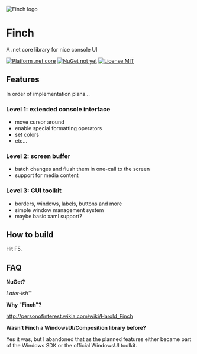 ![Finch logo](https://raw.githubusercontent.com/tomzorz/Finch/master/logo.png)

# Finch
A .net core library for nice console UI

[![Platform .net core](https://img.shields.io/badge/platform-dotnet--core-lightgray.svg?style=flat-squared)](https://github.com/tomzorz/Finch)
[![NuGet not yet](https://img.shields.io/badge/NuGet-not%20yet-red.svg?style=flat-squared)](https://github.com/tomzorz/Finch)
[![License MIT](https://img.shields.io/badge/License-MIT-blue.svg?style=flat-squared)](https://github.com/tomzorz/Finch)

## Features

In order of implementation plans...

### Level 1: extended console interface

* move cursor around
* enable special formatting operators
* set colors
* etc...

### Level 2: screen buffer

* batch changes and flush them in one-call to the screen
* support for media content

### Level 3: GUI toolkit

* borders, windows, labels, buttons and more
* simple window management system
* maybe basic xaml support? 

## How to build

Hit F5.

## FAQ

**NuGet?**

*Later-ish™*

**Why "Finch"?**

http://personofinterest.wikia.com/wiki/Harold_Finch

**Wasn't Finch a WindowsUI/Composition library before?**

Yes it was, but I abandoned that as the planned features either became part of the Windows SDK or the official WindowsUI toolkit.
